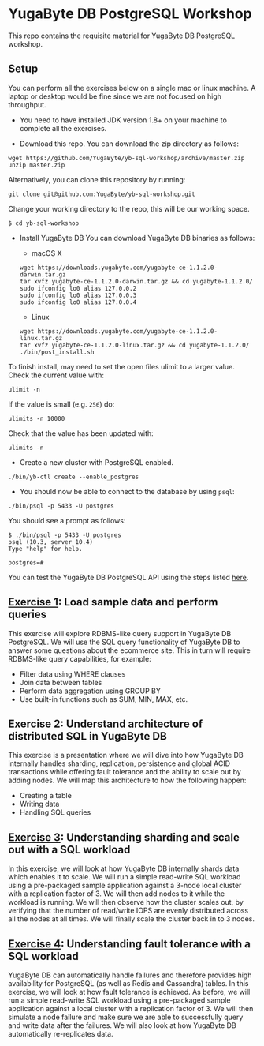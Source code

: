 # YugaByte DB PostgreSQL Workshop

This repo contains the requisite material for YugaByte DB PostgreSQL workshop.

## Setup

You can perform all the exercises below on a single mac or linux machine. A laptop or desktop would be fine since we are not focused on high throughput.

* You need to have installed JDK version 1.8+ on your machine to complete all the exercises.

* Download this repo. You can download the zip directory as follows:
```
wget https://github.com/YugaByte/yb-sql-workshop/archive/master.zip
unzip master.zip
```
Alternatively, you can clone this repository by running:
```
git clone git@github.com:YugaByte/yb-sql-workshop.git
```
Change your working directory to the repo, this will be our working space.
```
$ cd yb-sql-workshop
```

* Install YugaByte DB You can download YugaByte DB binaries as follows:

  * macOS X
  ```
  wget https://downloads.yugabyte.com/yugabyte-ce-1.1.2.0-darwin.tar.gz
  tar xvfz yugabyte-ce-1.1.2.0-darwin.tar.gz && cd yugabyte-1.1.2.0/
  sudo ifconfig lo0 alias 127.0.0.2
  sudo ifconfig lo0 alias 127.0.0.3
  sudo ifconfig lo0 alias 127.0.0.4
  ```

  * Linux
  ```
  wget https://downloads.yugabyte.com/yugabyte-ce-1.1.2.0-linux.tar.gz
  tar xvfz yugabyte-ce-1.1.2.0-linux.tar.gz && cd yugabyte-1.1.2.0/
  ./bin/post_install.sh
  ```
To finish install, may need to set the open files ulimit to a larger value.
Check the current value with:
```
ulimit -n
```
If the value is small (e.g. `256`) do: 
```
ulimits -n 10000
```
Check that the value has been updated with: 
```
ulimits -n 
```

* Create a new cluster with PostgreSQL enabled.
```
./bin/yb-ctl create --enable_postgres
```

* You should now be able to connect to the database by using `psql`:
```
./bin/psql -p 5433 -U postgres
```

You should see a prompt as follows:
```
$ ./bin/psql -p 5433 -U postgres
psql (10.3, server 10.4)
Type "help" for help.

postgres=#
```

You can test the YugaByte DB PostgreSQL API using the steps listed [here](https://docs.yugabyte.com/latest/quick-start/test-postgresql/).

## [Exercise 1](query-using-bi-tools): Load sample data and perform queries

This exercise will explore RDBMS-like query support in YugaByte DB PostgreSQL. We will use the SQL query functionality of YugaByte DB to answer some questions about the ecommerce site. This in turn will require RDBMS-like query capabilities, for example:
* Filter data using WHERE clauses
* Join data between tables
* Perform data aggregation using GROUP BY
* Use built-in functions such as SUM, MIN, MAX, etc.

## Exercise 2: Understand architecture of distributed SQL in YugaByte DB

This exercise is a presentation where we will dive into how YugaByte DB internally handles sharding, replication, persistence and global ACID transactions while offering fault tolerance and the ability to scale out by adding nodes. We will map this architecture to how the following happen:
* Creating a table
* Writing data
* Handling SQL queries

## [Exercise 3](https://docs.yugabyte.com/latest/explore/postgresql/linear-scalability/): Understanding sharding and scale out with a SQL workload

In this exercise, we will look at how YugaByte DB internally shards data which enables it to scale. We will run a simple read-write SQL workload using a pre-packaged sample application against a 3-node local cluster with a replication factor of 3. We will then add nodes to it while the workload is running. We will then observe how the cluster scales out, by verifying that the number of read/write IOPS are evenly distributed across all the nodes at all times. We will finally scale the cluster back in to 3 nodes.


## [Exercise 4](https://docs.yugabyte.com/latest/explore/postgresql/fault-tolerance/): Understanding fault tolerance with a SQL workload

YugaByte DB can automatically handle failures and therefore provides high availability for PostgreSQL (as well as Redis and Cassandra) tables. In this exercise, we will look at how fault tolerance is achieved. As before, we will run a simple read-write SQL workload using a pre-packaged sample application against a local cluster with a replication factor of 3. We will then simulate a node failure and make sure we are able to successfully query and write data after the failures. We will also look at how YugaByte DB automatically re-replicates data.


